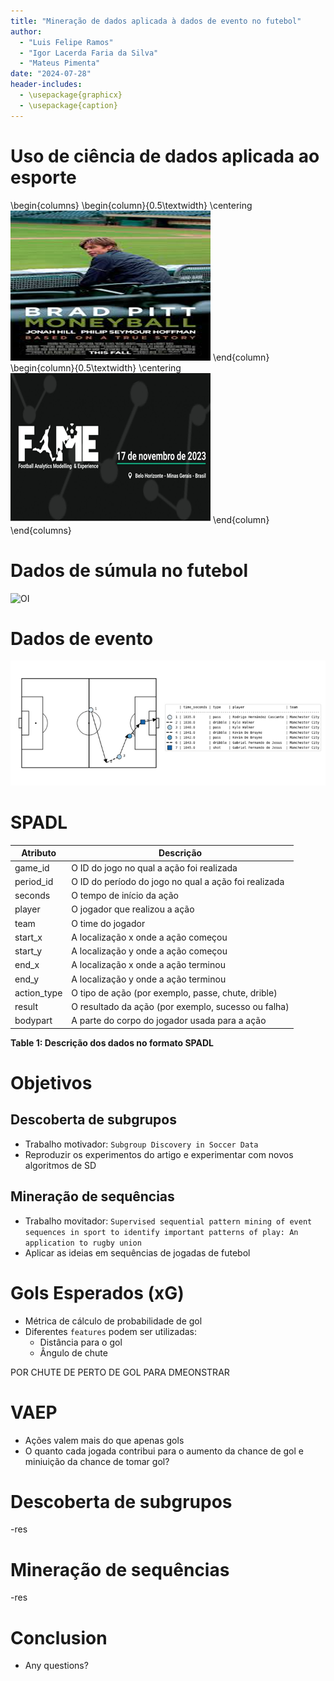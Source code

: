 ```yaml
---
title: "Mineração de dados aplicada à dados de evento no futebol"
author:
  - "Luis Felipe Ramos"
  - "Igor Lacerda Faria da Silva"
  - "Mateus Pimenta"
date: "2024-07-28"
header-includes:
  - \usepackage{graphicx}
  - \usepackage{caption}
---
```


# Uso de ciência de dados aplicada ao esporte

\begin{columns}
\begin{column}{0.5\textwidth}
\centering
![Moneyball (2011)](./moneyball.png)
\end{column}
\begin{column}{0.5\textwidth}
\centering
![FAME](fame.png)
\end{column}
\end{columns}

# Dados de súmula no futebol

![OI](stat_1_optimized.png)

# Dados de evento

![Jogada do Manchester City](eventdatacity.png)

# SPADL

| **Atributo** | **Descrição**                                        |
| ------------ | ---------------------------------------------------- |
| game_id      | O ID do jogo no qual a ação foi realizada            |
| period_id    | O ID do período do jogo no qual a ação foi realizada |
| seconds      | O tempo de início da ação                            |
| player       | O jogador que realizou a ação                        |
| team         | O time do jogador                                    |
| start_x      | A localização x onde a ação começou                  |
| start_y      | A localização y onde a ação começou                  |
| end_x        | A localização x onde a ação terminou                 |
| end_y        | A localização y onde a ação terminou                 |
| action_type  | O tipo de ação (por exemplo, passe, chute, drible)   |
| result       | O resultado da ação (por exemplo, sucesso ou falha)  |
| bodypart     | A parte do corpo do jogador usada para a ação        |

**Table 1: Descrição dos dados no formato SPADL**

# Objetivos

## Descoberta de subgrupos

- Trabalho motivador: `Subgroup Discovery in Soccer Data`
- Reproduzir os experimentos do artigo e experimentar com novos algoritmos de SD

## Mineração de sequências

- Trabalho movitador: `Supervised sequential pattern mining of event sequences in sport to identify important patterns of play: An application to rugby union`
- Aplicar as ideias em sequências de jogadas de futebol

# Gols Esperados (xG)

- Métrica de cálculo de probabilidade de gol
- Diferentes `features` podem ser utilizadas:
  - Distância para o gol
  - Ângulo de chute

POR CHUTE DE PERTO DE GOL PARA DMEONSTRAR

# VAEP

- Ações valem mais do que apenas gols
- O quanto cada jogada contribui para o aumento da chance de gol e miniuição da chance de tomar gol?

# Descoberta de subgrupos

-res

# Mineração de sequências

-res

# Conclusion

- Any questions?
